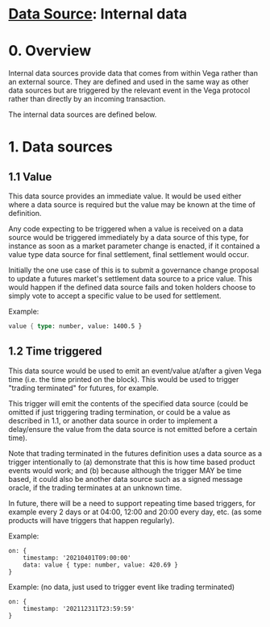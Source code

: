 # [Data Source](./0045-DSRC-data_sourcing.md): Internal data


# 0. Overview

Internal data sources provide data that comes from within Vega rather than an external source. They are defined and used in the same way as other data sources but are triggered by the relevant event in the Vega protocol rather than directly by an incoming transaction.

The internal data sources are defined below.


# 1. Data sources

## 1.1 Value

This data source provides an immediate value. It would be used either where a data source is required but the value may be known at the time of definition.

Any code expecting to be triggered when a value is received on a data source would be triggered immediately by a data source of this type, for instance as soon as a market parameter change is enacted, if it contained a value type data source for final settlement, final settlement would occur.

Initially the one use case of this is to submit a governance change proposal to update a futures market's settlement data source to a price value. This would happen if the defined data source fails and token holders choose to simply vote to accept a specific value to be used for settlement.

Example:
```rust
value { type: number, value: 1400.5 }
```


## 1.2 Time triggered

This data source would be used to emit an event/value at/after a given Vega time (i.e. the time printed on the block). This would be used to trigger "trading terminated" for futures, for example. 

This trigger will emit the contents of the specified data source (could be omitted if just triggering trading termination, or could be a value as described in 1.1, or another data source in order to implement a delay/ensure the value from the data source is not emitted before a certain time).

Note that trading terminated in the futures definition uses a data source as a trigger intentionally to (a) demonstrate that this is how time based product events would work; and (b) because although the trigger MAY be time based, it could also be another data source such as a signed message oracle, if the trading terminates at an unknown time.

In future, there will be a need to support repeating time based triggers, for example every 2 days or at 04:00, 12:00 and 20:00 every day, etc. (as some products will have triggers that happen regularly).

Example:
```
on: {
	timestamp: '20210401T09:00:00'
	data: value { type: number, value: 420.69 }
}

```

Example: (no data, just used to trigger event like trading terminated)
```
on: {
	timestamp: '202112311T23:59:59'
}

```